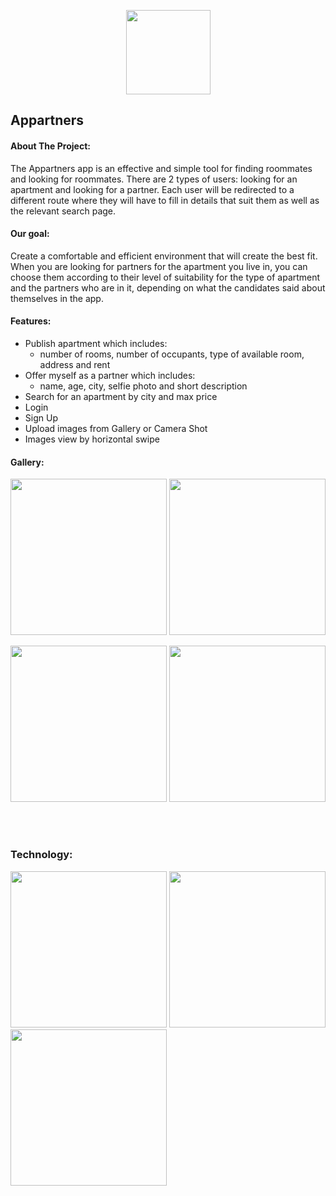 <p align="center">
  <img src="https://imgur.com/5uIZTDy.png" width="135">
</p>

## Appartners


#### About The Project:

The Appartners app is an effective and simple tool for finding roommates and looking for roommates.
There are 2 types of users: looking for an apartment and looking for a partner.
Each user will be redirected to a different route where they will have to fill in details that suit them as well as the relevant search page.

#### Our goal:

Create a comfortable and efficient environment that will create the best fit.
When you are looking for partners for the apartment you live in, you can choose them according to their level of suitability for the type of apartment and the partners who are in it, depending on what the candidates said about themselves in the app.

#### Features:
* Publish apartment which includes:
  - number of rooms, number of occupants, type of available room, address and rent
* Offer myself as a partner which includes:
  - name, age, city, selfie photo and short description
* Search for an apartment by city and max price
* Login
* Sign Up
* Upload images from Gallery or Camera Shot
* Images view by horizontal swipe


#### Gallery:


<img src="https://imgur.com/7pxsgMV.png" width="250" > <img src="https://imgur.com/ngojOGk.png" width="250" >


<img src="https://imgur.com/LmyQWSa.png" width="250" > <img src="https://imgur.com/c9xljsn.png" width="250" >

<br>
<br>

### Technology:

<img src="https://camo.githubusercontent.com/1ca58ac0d1af161abf107d589197b1deeb34d9f3/68747470733a2f2f74696e756974692e636f6d2f77702d636f6e74656e742f75706c6f6164732f323031392f30352f476f6f676c652d46697265626173652d6c6f676f2d65313439343831393637393137382d31303830783637352e706e67" width="250" > <img src="https://www.itprotoday.com/sites/itprotoday.com/files/java-logo.png" width="250" > <img src="https://imgur.com/OXxgWWD.png" width="250" >
